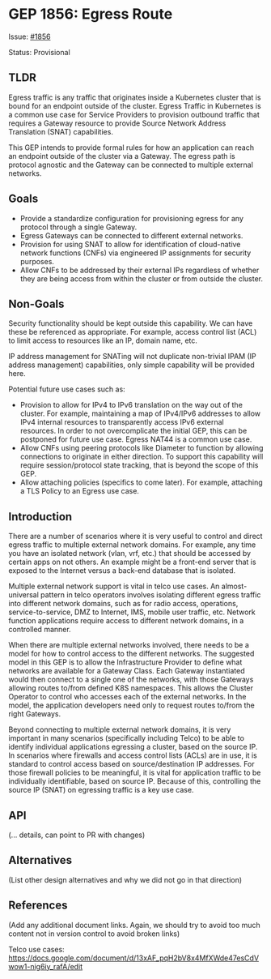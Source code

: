 # GEP 1856: Egress Route
Issue: [#1856](https://github.com/kubernetes-sigs/gateway-api/issues/1856)

Status: Provisional

## TLDR
Egress traffic is any traffic that originates inside a Kubernetes cluster that is bound for an endpoint outside of the cluster. Egress Traffic in Kubernetes is a common use case for Service Providers to provision outbound traffic that requires a Gateway resource to provide Source Network Address Translation (SNAT) capabilities.

This GEP intends to provide formal rules for how an application can reach an endpoint outside of the cluster via a Gateway. The egress path is protocol agnostic and the Gateway can be connected to multiple external networks.

## Goals
- Provide a standardize configuration for provisioning egress for any protocol through a single Gateway.
- Egress Gateways can be connected to different external networks.
- Provision for using SNAT to allow for identification of cloud-native network functions (CNFs) via engineered IP assignments for security purposes.
- Allow CNFs to be addressed by their external IPs regardless of whether they are being access from within the cluster or from outside the cluster.

## Non-Goals
Security functionality should be kept outside this capability. We can have these be referenced as appropriate. For example, access control list (ACL) to limit access to resources like an IP, domain name, etc.

IP address management for SNATing will not duplicate non-trivial IPAM (IP address management) capabilities, only simple capability will be provided here.

Potential future use cases such as:

- Provision to allow for IPv4 to IPv6 translation on the way out of the cluster. For example, maintaining a map of IPv4/IPv6 addresses to allow IPv4 internal resources to transparently access IPv6 external resources. In order to not overcomplicate the initial GEP, this can be postponed for future use case. Egress NAT44 is a common use case.
- Allow CNFs using peering protocols like Diameter to function by allowing connections to originate in either direction. To support this capability will require session/protocol state tracking, that is beyond the scope of this GEP.
- Allow attaching policies (specifics to come later). For example, attaching a TLS Policy to an Egress use case. 

## Introduction
There are a number of scenarios where it is very useful to control and direct egress traffic to multiple external network domains. For example, any time you have an isolated network (vlan, vrf, etc.) that should be accessed by certain apps on not others. An example might be a front-end server that is exposed to the Internet versus a back-end database that is isolated.

Multiple external network support is vital in telco use cases. An almost-universal pattern in telco operators involves isolating different egress traffic into different network domains, such as for radio access, operations, service-to-service, DMZ to Internet, IMS, mobile user traffic, etc. Network function applications require access to different network domains, in a controlled manner.

When there are multiple external networks involved, there needs to be a model for how to control access to the different networks. The suggested model in this GEP is to allow the Infrastructure Provider to define what networks are available for a Gateway Class. Each Gateway instantiated would then connect to a single one of the networks, with those Gateways allowing routes to/from defined K8S namespaces. This allows the Cluster Operator to control who accesses each of the external networks. In the model, the application developers need only to request routes to/from the right Gateways.

Beyond connecting to multiple external network domains, it is very important in many scenarios (specifically including Telco) to be able to identify individual applications egressing a cluster, based on the source IP. In scenarios where firewalls and access control lists (ACLs) are in use, it is standard to control access based on source/destination IP addresses. For those firewall policies to be meaningful, it is vital for application traffic to be individually identifiable, based on source IP. Because of this, controlling the source IP (SNAT) on egressing traffic is a key use case.

## API
(... details, can point to PR with changes)

## Alternatives
(List other design alternatives and why we did not go in that direction)

## References
(Add any additional document links. Again, we should try to avoid too much content not in version control to avoid broken links)

Telco use cases: https://docs.google.com/document/d/13xAF_pqH2bV8x4MfXWde47esCdVwow1-nig6iy_rafA/edit
